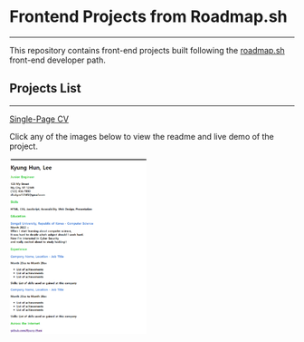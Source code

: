 # Frontend Projects from Roadmap.sh
---
This repository contains front-end projects built following the <a href="https://roadmap.sh/">roadmap.sh</a> front-end developer path.

## Projects List
---
<a href="https://roadmap.sh/projects/single-page-cv">Single-Page CV</a>  

Click any of the images below to view the readme and live demo of the project.

<p aligm="left">
  <a href="https://roadmap.sh/projects/single-page-cv">
    <img width="48%" src="./assets/single-page-cv.png" alt="personal portfolio">
  </a>
</p>
